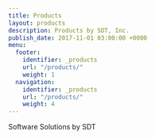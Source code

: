 ```yaml
---
title: Products
layout: products
description: Products by SDT, Inc.
publish_date: 2017-11-01 03:00:00 +0000
menu:
  footer:
    identifier: _products
    url: "/products/"
    weight: 1
  navigation:
    identifier: _products
    url: "/products/"
    weight: 4
---
```

Software Solutions by SDT